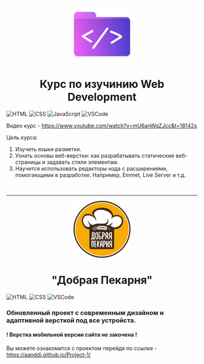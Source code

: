 <p align="center">

<img src="HTML/images/code.png" alt="code"  height= "150px">
<h1 align="center">Курс по изучинию Web Development</h1>

</p>


![HTML](https://img.shields.io/badge/HTML5-F07427?style=for-the-badge&logo=html5&logoColor=white)
![CSS](https://img.shields.io/badge/CSS3-52A7FC?style=for-the-badge&logo=css3&logoColor=white)
![JavaScript](https://img.shields.io/badge/JavaScript-F7DE40?style=for-the-badge&logo=JavaScript&logoColor=white)
![VSCode](https://img.shields.io/badge/Visual_Studio_Code-0078D4?style=for-the-badge&logo=visual%20studio%20code&logoColor=white)

Видео курс - https://www.youtube.com/watch?v=mU6anWqZJcc&t=18142s

Цель курса:
1) Изучить языки разметки.
2) Узнать основы веб-верстки: как разрабатывать статические веб-страницы и задавать стили элементам.
3) Научится использовать редакторы кода с расширениями, помогающими в разработке. Например, Emmet, Live Server и т.д.

<br>
<hr>

<p align="center">

  <img src="Project/img/logo.png" alt="Добрая Пекарня"  height= "150px">
  <h1 align="center">"Добрая Пекарня"</h1>

</p>

![HTML](https://img.shields.io/badge/HTML5-F07427?style=for-the-badge&logo=html5&logoColor=white)
![CSS](https://img.shields.io/badge/CSS3-52A7FC?style=for-the-badge&logo=css3&logoColor=white)
![VSCode](https://img.shields.io/badge/Visual_Studio_Code-0078D4?style=for-the-badge&logo=visual%20studio%20code&logoColor=white)

<h3>Обновленный проект с современным дизайном и адаптивной версткой под все устройста.</h3>
<h4>! Верстка мобильной версии сайта не закочена !</h4>


Вы можете ознакомится с проектом перейдя по ссылке - https://aanddi.github.io/Project-1/


